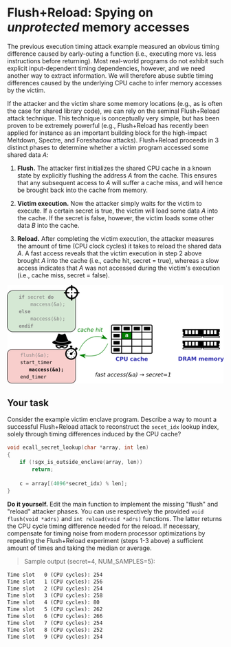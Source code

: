 # Flush+Reload: Spying on _unprotected_ memory accesses

The previous execution timing attack example measured an obvious timing
difference caused by early-outing a function (i.e., executing more vs. less
instructions before returning).  Most real-world programs do not exhibit such
explicit input-dependent timing dependencies, however, and we need another way
to extract information.  We will therefore abuse subtle timing differences
caused by the underlying CPU cache to infer memory accesses by the victim.

If the attacker and the victim share some memory locations (e.g., as is often
the case for shared library code), we can rely on the seminal Flush+Reload
attack technique. This technique is conceptually very simple, but has been
proven to be extremely powerful (e.g., Flush+Reload has recently been applied
for instance as an important building block for the high-impact Meltdown,
Spectre, and Foreshadow attacks).  Flush+Reload proceeds in 3 distinct phases
to determine whether a victim program accessed some shared data _A_:

1. **Flush.** The attacker first initializes the shared CPU cache in a known
    state by explicitly flushing the address _A_ from the cache.  This ensures that
    any subsequent access to _A_ will suffer a cache miss, and will hence be
    brought back into the cache from memory.

2. **Victim execution.** Now the attacker simply waits for the victim to
    execute. If a certain secret is true, the victim will load some data _A_ into
    the cache. If the secret is false, however, the victim loads some other data
    _B_ into the cache.

3. **Reload.** After completing the victim execution, the attacker measures the
    amount of time (CPU clock cycles) it takes to reload the shared data _A_. A
    fast access reveals that the victim execution in step 2 above brought _A_ into
    the cache (i.e., cache hit, secret = true), whereas a slow access indicates
    that _A_ was not accessed during the victim's execution (i.e., cache miss,
    secret = false).
    
![overview](overview.png)

## Your task

Consider the example victim enclave program.  Describe a way to mount a
successful Flush+Reload attack to reconstruct the `secet_idx` lookup index, solely
through timing differences induced by the CPU cache?

```C
void ecall_secret_lookup(char *array, int len)
{
    if (!sgx_is_outside_enclave(array, len))
        return;

    c = array[(4096*secret_idx) % len];
}

```

**Do it yourself.** Edit the main function to implement the missing "flush"
and "reload" attacker phases. You can use respectively the provided `void
flush(void *adrs)` and `int reload(void *adrs)` functions.  The latter returns
the CPU cycle timing difference needed for the reload.  If necessary,
compensate for timing noise from modern processor optimizations by repeating
the Flush+Reload experiment (steps 1-3 above) a sufficient amount of times and
taking the median or average.

> Sample output (secret=4, NUM_SAMPLES=5):

```
Time slot   0 (CPU cycles): 254
Time slot   1 (CPU cycles): 256
Time slot   2 (CPU cycles): 254
Time slot   3 (CPU cycles): 258
Time slot   4 (CPU cycles): 80
Time slot   5 (CPU cycles): 262
Time slot   6 (CPU cycles): 266
Time slot   7 (CPU cycles): 254
Time slot   8 (CPU cycles): 252
Time slot   9 (CPU cycles): 254
```
